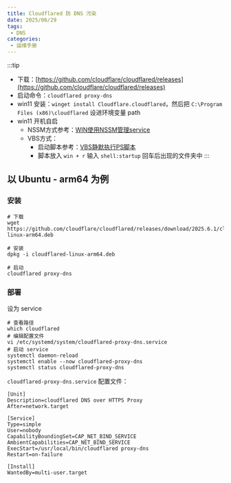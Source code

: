 ```yaml
---
title: Cloudflared 防 DNS 污染
date: 2025/06/29
tags:
 - DNS
categories:
 - 运维手册
---
```


:::tip
- 下载：[https://github.com/cloudflare/cloudflared/releases](https://github.com/cloudflare/cloudflared/releases)
- 启动命令：`cloudflared proxy-dns`
- win11 安装：`winget install Cloudflare.cloudflared`，然后把 `C:\Program Files (x86)\cloudflared` 设进环境变量 path
- win11 开机自启
  - NSSM方式参考：[WIN使用NSSM管理service](./WIN使用NSSM管理service.md)
  - VBS方式：
    - 启动脚本参考：[VBS静默执行PS脚本](../编码笔记/VBS静默执行PS脚本.md)
    - 脚本放入 `win + r` 输入 `shell:startup` 回车后出现的文件夹中
:::

## 以 Ubuntu - arm64 为例

### 安装
```shell
# 下载
wget https://github.com/cloudflare/cloudflared/releases/download/2025.6.1/cloudflared-linux-arm64.deb

# 安装
dpkg -i cloudflared-linux-arm64.deb

# 启动
cloudflared proxy-dns
```

### 部署
设为 service
```shell
# 查看路径
which cloudflared
# 编辑配置文件
vi /etc/systemd/system/cloudflared-proxy-dns.service
# 启动 service
systemctl daemon-reload
systemctl enable --now cloudflared-proxy-dns
systemctl status cloudflared-proxy-dns
```

`cloudflared-proxy-dns.service` 配置文件：

```shell 
[Unit]
Description=cloudflared DNS over HTTPS Proxy
After=network.target

[Service]
Type=simple
User=nobody
CapabilityBoundingSet=CAP_NET_BIND_SERVICE
AmbientCapabilities=CAP_NET_BIND_SERVICE
ExecStart=/usr/local/bin/cloudflared proxy-dns
Restart=on-failure

[Install]
WantedBy=multi-user.target
```


